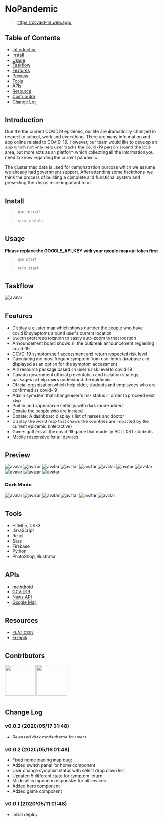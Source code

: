 # NoPandemic

> https://covaid-14.web.app/

## Table of Contents

- [Introduction](#01)
- [Install](#02)
- [Usage](#03)
- [Taskflow](#04)
- [Features](#05)
- [Preview](#06)
- [Tools](#07)
- [APIs](#08)
- [Resource](#09)
- [Contributor](#10)
- [Change Log](#11)

#

## <span id="01">Introduction</span>

Due the the current COVID19 epidemic, our life are dramatically changed in respect to school, work and everything. There are many information and app online related to COVID-19. However, our team would like to develop an app which not only help user tracks the covid-19 person around the local area, but more acts as an platform which collecting all the information you need to know regarding the current pandemic.

The cluster map data is used for demonstration purpose which we assume we already had government support. After attending some hackthons, we think the process of building a complete and functional system and presenting the idea is more important to us.

#

## <span id="02">Install</span>

> `npm install`

> `yarn install`

#

## <span id="03">Usage</span>

**Please replace the GOOGLE_API_KEY with your google map api token first**

> `npm start`

> `yarn start`

#

## <span id="04">Taskflow</span>

![avatar](public/images/md/taskflow.png)

#

## <span id="05">Features</span>

- Display a cluster map which shows number the people who have covid19 symptoms around user's current location
- Swicth prefereed location to easily auto-zoom to that location
- Announcement board shows all the outbreak announcement regarding covid-19
- COVD-19 symptom self accessment and return respected risk level
- Calculating the most frequnt symptom from user input database and displayed as an option for the symptom accessment
- Aid resource package based on user's risk level to covid-19
- Canada government official preventation and isolation strategy packages to help users understand the epidemic
- Official organization which help elder, students and employees who are confirmed as covid-19
- Admin symstem that change user's risk status in order to proceed next step
- Profile and appearance settings with dark mode added
- Donate the people who are in need
- Donate: A dashboard display a list of nurses and doctor
- Display the world map that shows the countries are impacted by the current epidemic (interactive)
- Game: gathers all the covid-19 game that made by BCIT CST students
- Mobile responsive for all devices

#

## <span id="06">Preview</span>

![avatar](public/images/md/1.png)
![avatar](public/images/md/2.png)
![avatar](public/images/md/3.png)
![avatar](public/images/md/4.png)
![avatar](public/images/md/5.png)
![avatar](public/images/md/6.png)
![avatar](public/images/md/7.png)
![avatar](public/images/md/8.png)
![avatar](public/images/md/9.png)
![avatar](public/images/md/10.png)
![avatar](public/images/md/11.png)

### Dark Mode

![avatar](public/images/md/darkmode/1.png)
![avatar](public/images/md/darkmode/2.png)
![avatar](public/images/md/darkmode/3.png)
![avatar](public/images/md/darkmode/4.png)
![avatar](public/images/md/darkmode/5.png)
![avatar](public/images/md/darkmode/6.png)

#

## <span id="07">Tools</span>

- HTML5, CSS3
- JavaScript
- React
- Sass
- Firebase
- Python
- PhotoShop, Illustrator

#

## <span id="08">APIs</span>

- [mathdroid](https://github.com/mathdroid/covid-19-api)
- [COVID19](https://covid19api.com/)
- [News API](https://newsapi.org/)
- [Google Map](https://developers.google.com/maps/documentation)

#

## <span id="09">Resources</span>

- [FLATICON](https://www.flaticon.com/home)
- [Freepik](https://www.freepik.com/)

#

## <span id="10">Contributors</span>

<div>
    <a href="https://github.com/yang052513"><img src="public/images/md/yang.png" width="100px" height="100px"/></a>
    <a href="https://github.com/wenboji">
    <img src="public/images/md/wenbo.png" width="100px" height="100px"/></a>
</div>

#

## <span id="11">Change Log</span>

### v0.0.3 (2020/05/17 01:48)

- Released dark mode theme for users

### v0.0.2 (2020/05/16 01:48)

- Fixed home loading map bugs
- Added switch panel for home component
- User change symptom status with select drop down list
- Updated 5 different state for symptom return
- Made all component responsive for all devices
- Added hero component
- Added game component

### v0.0.1 (2020/05/11 01:48)

- Initial deploy
